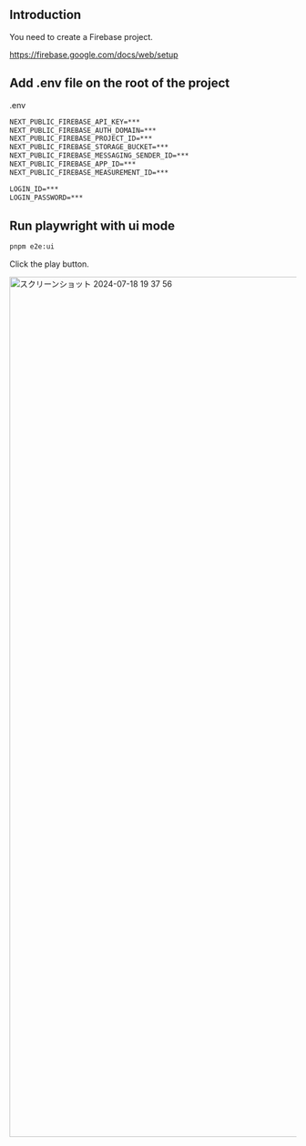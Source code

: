 ## Introduction

You need to create a Firebase project.

https://firebase.google.com/docs/web/setup

## Add .env file on the root of the project

.env

```txt
NEXT_PUBLIC_FIREBASE_API_KEY=***
NEXT_PUBLIC_FIREBASE_AUTH_DOMAIN=***
NEXT_PUBLIC_FIREBASE_PROJECT_ID=***
NEXT_PUBLIC_FIREBASE_STORAGE_BUCKET=***
NEXT_PUBLIC_FIREBASE_MESSAGING_SENDER_ID=***
NEXT_PUBLIC_FIREBASE_APP_ID=***
NEXT_PUBLIC_FIREBASE_MEASUREMENT_ID=***

LOGIN_ID=***
LOGIN_PASSWORD=***
```

## Run playwright with ui mode

```sh
pnpm e2e:ui
```

Click the play button.

<img width="1512" alt="スクリーンショット 2024-07-18 19 37 56" src="https://github.com/user-attachments/assets/aad8d717-7fc1-4b49-9cff-cd5f98ee9577">
